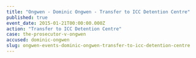 ```yaml
---
title: "Ongwen - Dominic Ongwen - Transfer to ICC Detention Centre"
published: true
event_date: 2015-01-21T00:00:00.000Z
action: "Transfer to ICC Detention Centre"
case: the-prosecutor-v-ongwen
accused: dominic-ongwen
slug: ongwen-events-dominic-ongwen-transfer-to-icc-detention-centre
---
```

